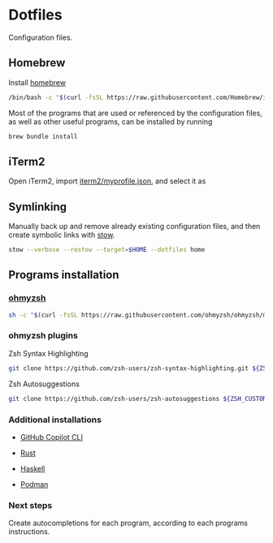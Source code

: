 # Dotfiles

Configuration files.

## Homebrew

Install [homebrew](https://brew.sh/)

```bash
/bin/bash -c "$(curl -fsSL https://raw.githubusercontent.com/Homebrew/install/HEAD/install.sh)"
```

Most of the programs that are used or referenced by the configuration files,
as well as other useful programs, can be installed by running

```bash
brew bundle install
```

## iTerm2

Open iTerm2, import [iterm2/myprofile.json](/iterm2/myprofile.json), and select it as

## Symlinking

Manually back up and remove already existing configuration files,
and then create symbolic links with [stow](https://www.gnu.org/software/stow/).

```bash
stow --verbose --restow --target=$HOME --dotfiles home
```

## Programs installation

### [ohmyzsh](https://ohmyz.sh/#install)

```bash
sh -c "$(curl -fsSL https://raw.githubusercontent.com/ohmyzsh/ohmyzsh/master/tools/install.sh)"
```

### ohmyzsh plugins

Zsh Syntax Highlighting

```bash
git clone https://github.com/zsh-users/zsh-syntax-highlighting.git ${ZSH_CUSTOM:-~/.oh-my-zsh/custom}/plugins/zsh-syntax-highlighting
```

Zsh Autosuggestions

```bash
git clone https://github.com/zsh-users/zsh-autosuggestions ${ZSH_CUSTOM:-~/.oh-my-zsh/custom}/plugins/zsh-autosuggestions
```

### Additional installations

- [GitHub Copilot CLI](https://docs.github.com/en/copilot/using-github-copilot/using-github-copilot-in-the-command-line)
- [Rust](https://www.rust-lang.org/tools/install)

- [Haskell](https://www.haskell.org/ghcup/)

- [Podman](https://podman.io/docs/installation)

### Next steps

Create autocompletions for each program, according to each programs instructions.

